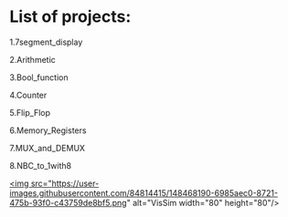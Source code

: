 # List of projects:
 
 1.7segment_display
  
 2.Arithmetic
  
 3.Bool_function
  
 4.Counter
  
 5.Flip_Flop
  
 6.Memory_Registers
  
 7.MUX_and_DEMUX
  
 8.NBC_to_1with8

<a href="http://www.cburch.com/logisim/" target="_blank"> <img src="https://user-images.githubusercontent.com/84814415/148468190-6985aec0-8721-475b-93f0-c43759de8bf5.png" alt="VisSim width="80" height="80"/> </a>
